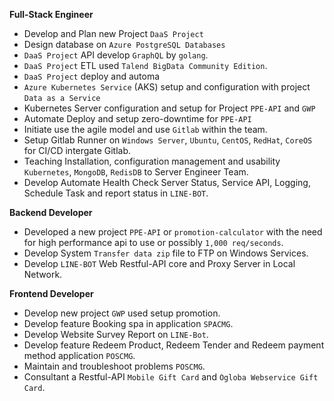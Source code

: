 **Full-Stack Engineer**
- Develop and Plan new Project `DaaS Project`
- Design database on `Azure PostgreSQL Databases`
- `DaaS Project` API develop `GraphQL` by `golang`.
- `DaaS Project` ETL used `Talend BigData Community Edition`.
- `DaaS Project` deploy and automa
- `Azure Kubernetes Service` (AKS) setup and configuration with project `Data as a Service`
- Kubernetes Server configuration and setup for Project `PPE-API` and `GWP`
- Automate Deploy and setup zero-downtime for `PPE-API`
- Initiate use the agile model and use `Gitlab` within the team.
- Setup Gitlab Runner on `Windows Server`, `Ubuntu`, `CentOS`, `RedHat`, `CoreOS` for CI/CD intergate Gitlab.
- Teaching Installation, configuration management and usability `Kubernetes`, `MongoDB`, `RedisDB` to Server Engineer Team.
- Develop Automate Health Check Server Status, Service API, Logging, Schedule Task and report status in `LINE-BOT`.

**Backend Developer**
- Developed a new project `PPE-API` or `promotion-calculator` with the need for high performance api to use or possibly `1,000 req/seconds`.
- Develop System `Transfer data zip` file to FTP on Windows Services.
- Develop `LINE-BOT` Web Restful-API core and Proxy Server in Local Network.

**Frontend Developer**
- Develop new project `GWP` used setup promotion.
- Develop feature Booking spa in application `SPACMG`.
- Develop Website Survey Report on `LINE-Bot`.
- Develop feature Redeem Product, Redeem Tender and Redeem payment method application `POSCMG`.
- Maintain and troubleshoot problems `POSCMG`.
- Consultant a Restful-API `Mobile Gift Card` and `Ogloba Webservice Gift Card`.
